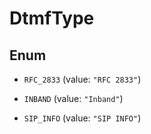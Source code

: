 

# DtmfType

## Enum


* `RFC_2833` (value: `"RFC 2833"`)

* `INBAND` (value: `"Inband"`)

* `SIP_INFO` (value: `"SIP INFO"`)



